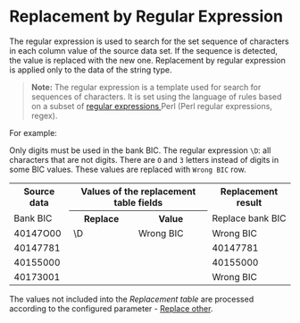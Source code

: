 # Replacement by Regular Expression

The regular expression is used to search for the set sequence of characters in each column value of the source data set. If the sequence is detected, the value is replaced with the new one. Replacement by regular expression is applied only to the data of the string type.

> **Note:** The regular expression is a template used for search for sequences of characters. It is set using the language of rules based on a subset of [regular expressions ](https://ru.wikipedia.org/wiki/%D0%A0%D0%B5%D0%B3%D1%83%D0%BB%D1%8F%D1%80%D0%BD%D1%8B%D0%B5_%D0%B2%D1%8B%D1%80%D0%B0%D0%B6%D0%B5%D0%BD%D0%B8%D1%8F) Perl (Perl regular expressions, regex).

For example:

Only digits must be used in the bank BIC. The regular expression `\D`: all characters that are not digits. There are `О` and `З` letters instead of digits in some BIC values. These values are replaced with `Wrong BIC` row.

<table>
 <tr><th>Source data</th><th colspan="2">Values of the replacement table fields</th><th>Replacement result</th></tr>
 <tr><td>Bank BIC</td><th>Replace</th><th>Value</th><td>Replace bank BIC</td></tr>
 <tr><td>40147О00</td><td rowspan="4" valign="top">\D</td><td Rowspan="4" valign="top">Wrong BIC</td><td>Wrong BIC</td></tr>
 <tr><td>40147781</td><td>40147781</td></tr>
 <tr><td>40155000</td><td>40155000</td></tr>
 <tr><td>4017З001</td><td>Wrong BIC</td></tr>
</table>

The values not included into the *Replacement table* are processed according to the configured parameter - [Replace other](./other-match.md).